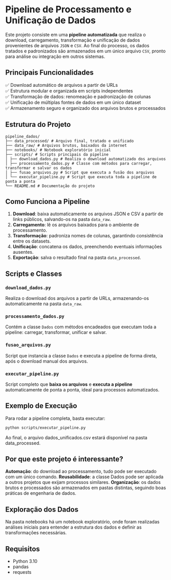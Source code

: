 # Pipeline de Processamento e Unificação de Dados

Este projeto consiste em uma **pipeline automatizada** que realiza o download, carregamento, transformação e unificação de dados provenientes de arquivos `JSON` e `CSV`. Ao final do processo, os dados tratados e padronizados são armazenados em um único arquivo `CSV`, pronto para análise ou integração em outros sistemas.

## Principais Funcionalidades

✅ Download automático de arquivos a partir de URLs  
✅ Estrutura modular e organizada em scripts independentes  
✅ Transformação de dados: renomeação e padronização de colunas  
✅ Unificação de múltiplas fontes de dados em um único dataset  
✅ Armazenamento seguro e organizado dos arquivos brutos e processados  

## Estrutura do Projeto
```
pipeline_dados/
├── data_processed/ # Arquivo final, tratado e unificado
├── data_raw/ # Arquivos brutos, baixados da internet
├── notebooks/ # Notebook exploratório inicial
├── scripts/ # Scripts principais da pipeline
│ ├── download_dados.py # Realiza o download automatizado dos arquivos
│ ├── processamento_dados.py # Classe com métodos para carregar, transformar e salvar os dados
│ ├── fusao_arquivos.py # Script que executa a fusão dos arquivos
│ └── executar_pipeline.py # Script que executa toda a pipeline de ponta a ponta
└── README.md # Documentação do projeto
```


##  Como Funciona a Pipeline

1. **Download**: baixa automaticamente os arquivos JSON e CSV a partir de links públicos, salvando-os na pasta `data_raw`.
2. **Carregamento**: lê os arquivos baixados para o ambiente de processamento.
3. **Transformação**: padroniza nomes de colunas, garantindo consistência entre os datasets.
4. **Unificação**: concatena os dados, preenchendo eventuais informações ausentes.
5. **Exportação**: salva o resultado final na pasta `data_processed`.

## Scripts e Classes

### `download_dados.py`
Realiza o download dos arquivos a partir de URLs, armazenando-os automaticamente na pasta `data_raw`.

### `processamento_dados.py`
Contém a classe `Dados` com métodos encadeados que executam toda a pipeline: carregar, transformar, unificar e salvar.

### `fusao_arquivos.py`
Script que instancia a classe `Dados` e executa a pipeline de forma direta, após o download manual dos arquivos.

### `executar_pipeline.py`
Script completo que **baixa os arquivos** e **executa a pipeline** automaticamente de ponta a ponta, ideal para processos automatizados.

## Exemplo de Execução

Para rodar a pipeline completa, basta executar:

```bash
python scripts/executar_pipeline.py
```

Ao final, o arquivo dados_unificados.csv estará disponível na pasta data_processed.

## Por que este projeto é interessante?
**Automação**: do download ao processamento, tudo pode ser executado com um único comando.
**Reusabilidade**: a classe Dados pode ser aplicada a outros projetos que exijam processos similares.
**Organização**: os dados brutos e processados são armazenados em pastas distintas, seguindo boas práticas de engenharia de dados.

## Exploração dos Dados
Na pasta notebooks há um notebook exploratório, onde foram realizadas análises iniciais para entender a estrutura dos dados e definir as transformações necessárias.

## Requisitos

- Python 3.10
- pandas
- requests
